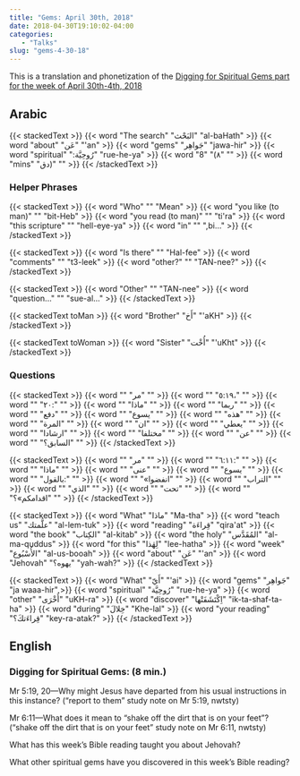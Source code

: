 ```yaml
---
title: "Gems: April 30th, 2018"
date: 2018-04-30T19:10:02-04:00
categories:
   - "Talks"
slug: "gems-4-30-18"
---
```


This is a translation and phonetization of the [Digging for Spiritual Gems part for the week of April 30th-4th,
2018](https://wol.jw.org/en/wol/d/r1/lp-e/202018131?#h=10)

## Arabic

{{< stackedText >}}
   {{< word "The search" "البَحْث" "al-baHath" >}}
   {{< word "about" "عَن" "'an" >}}
   {{< word "gems" "جَواهِر" "jawa-hir" >}}
   {{< word "spiritual" "رُوحِيَّة:‏" "rue-he-ya" >}}
   {{< word "8" "‏‎(‏٨" "" >}}
   {{< word "mins" "دق)‎‏" "" >}}
{{< /stackedText >}}

### Helper Phrases

{{< stackedText >}}
   {{< word "Who" "" "Mean" >}}
   {{< word "you like (to man)" "" "bit-Heb" >}}
   {{< word "you read (to man)" "" "ti'ra" >}}
   {{< word "this scripture" "" "hell-eye-ya" >}}
   {{< word "in" "" ",bi..." >}}
{{< /stackedText >}}

{{< stackedText >}}
   {{< word "Is there" "" "Hal-fee" >}}
   {{< word "comments" "" "t3-leek" >}}
   {{< word "other?" "" "TAN-nee?" >}}
{{< /stackedText >}}

{{< stackedText >}}
   {{< word "Other" "" "TAN-nee" >}}
   {{< word "question..." "" "sue-al..." >}}
{{< /stackedText >}}

{{< stackedText  toMan >}}
   {{< word "Brother" "أَخ" "'aKH" >}}
{{< /stackedText >}}

{{< stackedText toWoman >}}
   {{< word "Sister" "أُخْت" "'uKht" >}}
{{< /stackedText >}}

### Questions

{{< stackedText >}}
   {{< word "" "مر" "" >}}
   {{< word "" "٥:١٩،" "" >}}
   {{< word "" "٢٠:" "" >}}
   {{< word "" "ماذا" "" >}}
   {{< word "" "ربما" "" >}}
   {{< word "" "دفع" "" >}}
   {{< word "" "يسوع" "" >}}
   {{< word "" "هذه" "" >}}
   {{< word "" "المرة" "" >}}
   {{< word "" "ان" "" >}}
   {{< word "" "يعطي" "" >}}
   {{< word "" "ارشادا" "" >}}
   {{< word "" "مختلفا" "" >}}
   {{< word "" "عن" "" >}}
   {{< word "" "السابق؟" "" >}}
{{< /stackedText >}}

{{< stackedText >}}
   {{< word "" "مر" "" >}}
   {{< word "" "٦:١١:" "" >}}
   {{< word "" "ماذا" "" >}}
   {{< word "" "عنى" "" >}}
   {{< word "" "يسوع" "" >}}
   {{< word "" "بالقول:" "" >}}
   {{< word "" "«انفضوا" "" >}}
   {{< word "" "التراب" "" >}}
   {{< word "" "الذي" "" >}}
   {{< word "" "تحت" "" >}}
   {{< word "" "اقدامكم»؟" "" >}}
{{< /stackedText >}}

{{< stackedText >}}
   {{< word "What" "ماذا" "Ma-tha" >}}
   {{< word "teach us" "علَّمتك" "al-lem-tuk" >}}
   {{< word "reading" "قِراءَة" "qira'at" >}}
   {{< word "the book" "الكِتاب" "al-kitab" >}}
   {{< word "the holy" "المُقَدَّس" "al-ma-quddus" >}}
   {{< word "for this" "لِهٰذا" "lee-hatha" >}}
   {{< word "week" "الأُسْبُوع" "al-us-booah" >}}
   {{< word "about" "عَن" "'an" >}}
   {{< word "Jehovah" "يهوه؟‏" "yah-wah?" >}}
{{< /stackedText >}}

{{< stackedText >}}
   {{< word "What" "أَيّ" "'ai" >}}
   {{< word "gems" "جَواهِر" "ja waaa-hir" >}}
   {{< word "spiritual" "رُوحِيَّة" "rue-he-ya" >}}
   {{< word "other" "أُخْرَى" "uKH-ra" >}}
   {{< word "discover" "اِكْتَشَفَتْها" "ik-ta-shaf-ta-ha" >}}
   {{< word "during" "خِلالَ" "Khe-lal" >}}
   {{< word "your reading" "قِراءَتكَ؟‏" "key-ra-atak?" >}}
{{< /stackedText >}}


## English

### Digging for Spiritual Gems: (8 min.)

Mr 5:19, 20​—Why might Jesus have departed from his usual instructions in this instance? (“report to them” study note on Mr 5:19,
nwtsty)

Mr 6:11​—What does it mean to “shake off the dirt that is on your feet”? (“shake off the dirt that is on your feet” study note on Mr
6:11, nwtsty)

What has this week’s Bible reading taught you about Jehovah?

What other spiritual gems have you discovered in this week’s Bible reading?

